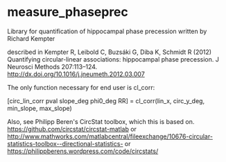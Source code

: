 measure_phaseprec
=================

Library for quantification of hippocampal phase precession written by Richard Kempter

described in Kempter R, Leibold C, Buzsáki G, Diba K, Schmidt R (2012) Quantifying circular-linear associations: hippocampal phase precession. J Neurosci Methods 207:113–124. http://dx.doi.org/10.1016/j.jneumeth.2012.03.007


The only function necessary for end user is cl_corr:

[circ_lin_corr pval slope_deg phi0_deg RR] = cl_corr(lin_x, circ_y_deg, min_slope, max_slope)


Also, see Philipp Beren's CircStat toolbox, which this is based on.  https://github.com/circstat/circstat-matlab or http://www.mathworks.com/matlabcentral/fileexchange/10676-circular-statistics-toolbox--directional-statistics- or https://philippberens.wordpress.com/code/circstats/
